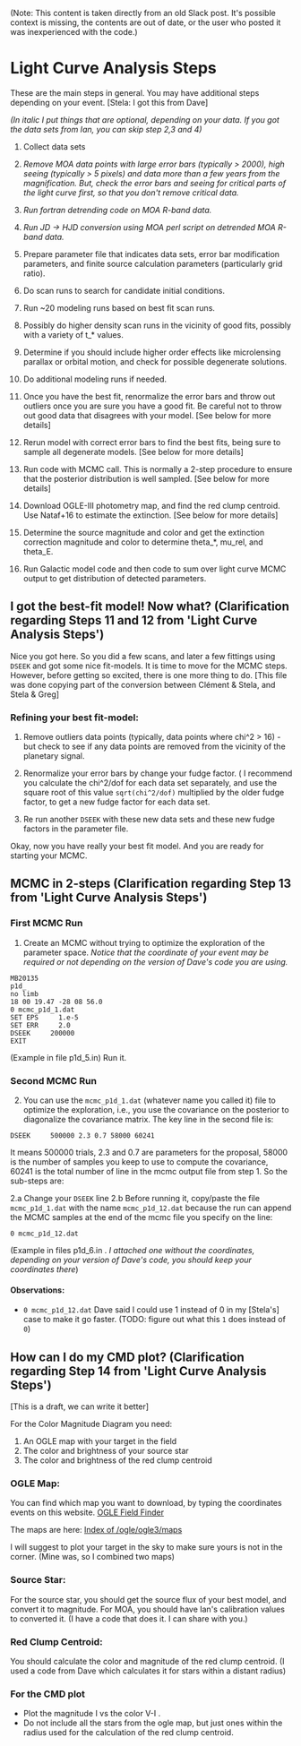 (Note: This content is taken directly from an old Slack post. It's possible context is missing, the contents are out of date, or the user who posted it was inexperienced with the code.)

# Light Curve Analysis Steps

These are the main steps in general. You may have additional steps depending on your event. [Stela: I got this from Dave]

*(In italic I put things that are optional, depending on your data. If you got the data sets from Ian, you can skip step 2,3 and 4)*

1. Collect data sets

2. *Remove MOA data points with large error bars (typically > 2000), high seeing (typically > 5 pixels) and data more than a few years from the magnification. But, check the error bars and seeing for critical parts of the light curve first, so that you don't remove critical data.*

3. *Run fortran detrending code on MOA R-band data.*

4. *Run JD -> HJD conversion using MOA perl script on detrended MOA R-band data.*

5. Prepare parameter file that indicates data sets, error bar modification parameters, and finite source calculation parameters (particularly grid ratio).

6. Do scan runs to search for candidate initial conditions.

7. Run ~20 modeling runs based on best fit scan runs.

8. Possibly do higher density scan runs in the vicinity of good fits, possibly with a variety of t_* values.

9. Determine if you should include higher order effects like microlensing parallax or orbital motion, and check for possible degenerate solutions.

10. Do additional modeling runs if needed.

11. Once you have the best fit, renormalize the error bars and throw out outliers once you are sure you have a good fit. Be careful not to throw out good data that disagrees with your model. [See below for more details]

12. Rerun model with correct error bars to find the best fits, being sure to sample all degenerate models. [See below for more details]

13. Run code with MCMC call. This is normally a 2-step procedure to ensure that the posterior distribution is well sampled. [See below for more details]

14. Download OGLE-III photometry map, and find the red clump centroid. Use Nataf+16 to estimate the extinction. [See below for more details]

15. Determine the source magnitude and color and get the extinction correction magnitude and color to determine theta_*, mu_rel, and theta_E.

16. Run Galactic model code and then code to sum over light curve MCMC output to get distribution of detected parameters.

## I got the best-fit model! Now what? (Clarification regarding Steps 11 and 12 from 'Light Curve Analysis Steps')

Nice you got here. So you did a few scans, and later a few fittings using `DSEEK` and got some nice fit-models. It is time to move for the MCMC steps. However, before getting so excited, there is one more thing to do. [This file was done copying part of the conversion between Clément & Stela, and Stela & Greg]

### Refining your best fit-model:

1. Remove outliers data points (typically, data points where chi^2 > 16) - but check to see if any data points are removed from the vicinity of the planetary signal.

2. Renormalize your error bars by change your fudge factor. ( I recommend you calculate the chi^2/dof for each data set separately, and use the square root of this value `sqrt(chi^2/dof)` multiplied by the older fudge factor, to get a new fudge factor for each data set.

3. Re run another `DSEEK` with these new data sets and these new fudge factors in the parameter file.

Okay, now you have really your best fit model. And you are ready for starting your MCMC.

## MCMC in 2-steps (Clarification regarding Step 13 from 'Light Curve Analysis Steps')

### First MCMC Run
1. Create an MCMC without trying to optimize the exploration of the parameter space. *Notice that the coordinate of your event may be required or not depending on the version of Dave's code you are using.*

```
MB20135
p1d_
no limb
18 00 19.47 -28 08 56.0
0 mcmc_p1d_1.dat
SET EPS     1.e-5
SET ERR     2.0
DSEEK     200000
EXIT
```

(Example in file p1d_5.in)
Run it.

### Second MCMC Run
2. You can use the `mcmc_p1d_1.dat` (whatever name you called it) file to optimize the exploration, i.e., you use the covariance on the posterior to diagonalize the covariance matrix. The key line in the second file is:

```
DSEEK     500000 2.3 0.7 58000 60241
```

It means 500000 trials, 2.3 and 0.7 are parameters for the proposal, 58000 is the number of samples you keep to use to compute the covariance, 60241 is the total number of line in the mcmc output file from step 1. So the sub-steps are:

2.a Change your `DSEEK` line
2.b Before running it, copy/paste the file `mcmc_p1d_1.dat` with the name `mcmc_p1d_12.dat` because the run can append the MCMC samples at the end of the mcmc file you specify on the line:

```
0 mcmc_p1d_12.dat
```

(Example in files p1d_6.in . *I attached one without the coordinates, depending on your version of Dave's code, you should keep your coordinates there*)

#### Observations:
- `0 mcmc_p1d_12.dat` Dave said I could use 1 instead of 0 in my [Stela's] case to make it go faster. (TODO: figure out what this `1` does instead of `0`)

## How can I do my CMD plot? (Clarification regarding Step 14 from 'Light Curve Analysis Steps')

[This is a draft, we can write it better]

For the Color Magnitude Diagram you need:

1. An OGLE map with your target in the field
2. The color and brightness of your source star
3. The color and brightness of the red clump centroid

### OGLE Map:
You can find which map you want to download, by typing the coordinates events on this website.
[OGLE Field Finder](http://ogle.astrouw.edu.pl/radec2field.html)

The maps are here:
[Index of /ogle/ogle3/maps](http://www.astrouw.edu.pl/ogle/ogle3/maps/)

I will suggest to plot your target in the sky to make sure yours is not in the corner. (Mine was, so I combined two maps)

### Source Star:
For the source star, you should get the source flux of your best model, and convert it to magnitude. For MOA, you should have Ian's calibration values to converted it.
(I have a code that does it. I can share with you.)

### Red Clump Centroid:
You should calculate the color and magnitude of the red clump centroid. (I used a code from Dave which calculates it for stars within a distant radius)

### For the CMD plot
- Plot the magnitude I vs the color V-I .
- Do not include all the stars from the ogle map, but just ones within the radius used for the calculation of the red clump centroid.
